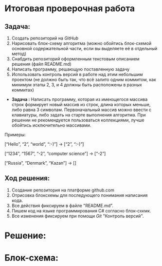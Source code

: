 # Итоговая проверочная работа

## Задача:
1. Создать репозиторий на _GitHub_
2. Нарисовать блок-схему алгоритма (можно обойтись блок-схемой основной содержательной части, если вы выделяете её в отдельный метод)
3. Снабдить репозиторий оформленным текстовым описанием решения (файл README.md)
4. Написать программу, решающую поставленную задачу
5. Использовать контроль версий в работе над этим небольшим проектом (не должно быть так, что всё залито одним коммитом, как минимум этапы 2, 3, и 4 должны быть расположены в разных коммитах)

* **Задача :** Написать программу, которая из имеющегося массива строк формирует новый массив из строк, длина которых меньше, либо равна 3 символам. Первоначальный массив можно ввести с клавиатуры, либо задать на старте выполнения алгоритма. При решении не рекомендуется пользоваться коллекциями, лучше обойтись исключительно массивами.

Примеры:

[“Hello”, “2”, “world”, “:-)”] → [“2”, “:-)”]

[“1234”, “1567”, “-2”, “computer science”] → [“-2”]

[“Russia”, “Denmark”, “Kazan”] → []

## Ход решения:

1. Создание репозитория на платформе github.com 
2. Отрисовка блоксхемы для последующего понимания написания кода.
3. Все действия фиксируем в файле "README.md".
4. Пишем код на языке программирования C# согласно блок-схкмк.
5. Все изменения фиксируем при помощи _Git_ "Контроль версий".


# Решение:

# Блок-схема:



